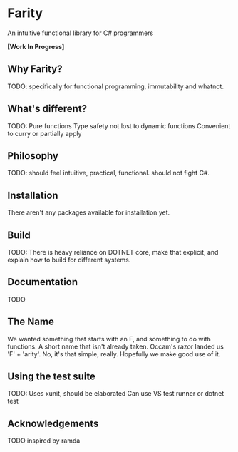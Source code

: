 # Farity
An intuitive functional library for C# programmers

**[Work In Progress]**

## Why Farity?
TODO: specifically for functional programming, immutability and whatnot.

## What's different?
TODO:
Pure functions
Type safety not lost to dynamic functions
Convenient to curry or partially apply

## Philosophy
TODO:
should feel intuitive, practical, functional. should not fight C#.

## Installation
There aren't any packages available for installation yet.

## Build
TODO:
There is heavy reliance on DOTNET core, make that explicit,
and explain how to build for different systems.

## Documentation
TODO

## The Name
We wanted something that starts with an F, and something to do with functions.
A short name that isn't already taken. Occam's razor landed us 'F' + 'arity'.
No, it's that simple, really. Hopefully we make good use of it.

## Using the test suite
TODO:
Uses xunit, should be elaborated
Can use VS test runner
or dotnet test

## Acknowledgements
TODO
inspired by ramda
